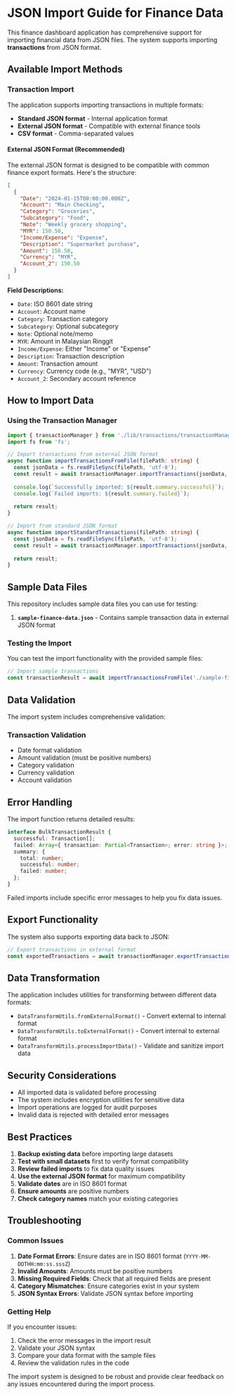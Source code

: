 # JSON Import Guide for Finance Data

This finance dashboard application has comprehensive support for importing financial data from JSON files. The system supports importing **transactions** from JSON format.

## Available Import Methods

### Transaction Import

The application supports importing transactions in multiple formats:

- **Standard JSON format** - Internal application format
- **External JSON format** - Compatible with external finance tools
- **CSV format** - Comma-separated values

#### External JSON Format (Recommended)

The external JSON format is designed to be compatible with common finance export formats. Here's the structure:

```json
[
  {
    "Date": "2024-01-15T00:00:00.000Z",
    "Account": "Main Checking",
    "Category": "Groceries",
    "Subcategory": "Food",
    "Note": "Weekly grocery shopping",
    "MYR": 150.50,
    "Income/Expense": "Expense",
    "Description": "Supermarket purchase",
    "Amount": 150.50,
    "Currency": "MYR",
    "Account_2": 150.50
  }
]
```

**Field Descriptions:**
- `Date`: ISO 8601 date string
- `Account`: Account name
- `Category`: Transaction category
- `Subcategory`: Optional subcategory
- `Note`: Optional note/memo
- `MYR`: Amount in Malaysian Ringgit
- `Income/Expense`: Either "Income" or "Expense"
- `Description`: Transaction description
- `Amount`: Transaction amount
- `Currency`: Currency code (e.g., "MYR", "USD")
- `Account_2`: Secondary account reference

## How to Import Data

### Using the Transaction Manager

```typescript
import { transactionManager } from './lib/transactions/transactionManager';
import fs from 'fs';

// Import transactions from external JSON format
async function importTransactionsFromFile(filePath: string) {
  const jsonData = fs.readFileSync(filePath, 'utf-8');
  const result = await transactionManager.importTransactions(jsonData, 'external-json');
  
  console.log(`Successfully imported: ${result.summary.successful}`);
  console.log(`Failed imports: ${result.summary.failed}`);
  
  return result;
}

// Import from standard JSON format
async function importStandardTransactions(filePath: string) {
  const jsonData = fs.readFileSync(filePath, 'utf-8');
  const result = await transactionManager.importTransactions(jsonData, 'json');
  
  return result;
}
```

## Sample Data Files

This repository includes sample data files you can use for testing:

1. **`sample-finance-data.json`** - Contains sample transaction data in external JSON format

### Testing the Import

You can test the import functionality with the provided sample files:

```typescript
// Import sample transactions
const transactionResult = await importTransactionsFromFile('./sample-finance-data.json');
```

## Data Validation

The import system includes comprehensive validation:

### Transaction Validation
- Date format validation
- Amount validation (must be positive numbers)
- Category validation
- Currency validation
- Account validation

## Error Handling

The import function returns detailed results:

```typescript
interface BulkTransactionResult {
  successful: Transaction[];
  failed: Array<{ transaction: Partial<Transaction>; error: string }>;
  summary: {
    total: number;
    successful: number;
    failed: number;
  };
}
```

Failed imports include specific error messages to help you fix data issues.

## Export Functionality

The system also supports exporting data back to JSON:

```typescript
// Export transactions in external format
const exportedTransactions = await transactionManager.exportTransactionsExternal();
```

## Data Transformation

The application includes utilities for transforming between different data formats:

- `DataTransformUtils.fromExternalFormat()` - Convert external to internal format
- `DataTransformUtils.toExternalFormat()` - Convert internal to external format
- `DataTransformUtils.processImportData()` - Validate and sanitize import data

## Security Considerations

- All imported data is validated before processing
- The system includes encryption utilities for sensitive data
- Import operations are logged for audit purposes
- Invalid data is rejected with detailed error messages

## Best Practices

1. **Backup existing data** before importing large datasets
2. **Test with small datasets** first to verify format compatibility
3. **Review failed imports** to fix data quality issues
4. **Use the external JSON format** for maximum compatibility
5. **Validate dates** are in ISO 8601 format
6. **Ensure amounts** are positive numbers
7. **Check category names** match your existing categories

## Troubleshooting

### Common Issues

1. **Date Format Errors**: Ensure dates are in ISO 8601 format (`YYYY-MM-DDTHH:mm:ss.sssZ`)
2. **Invalid Amounts**: Amounts must be positive numbers
3. **Missing Required Fields**: Check that all required fields are present
4. **Category Mismatches**: Ensure categories exist in your system
5. **JSON Syntax Errors**: Validate JSON syntax before importing

### Getting Help

If you encounter issues:
1. Check the error messages in the import result
2. Validate your JSON syntax
3. Compare your data format with the sample files
4. Review the validation rules in the code

The import system is designed to be robust and provide clear feedback on any issues encountered during the import process.